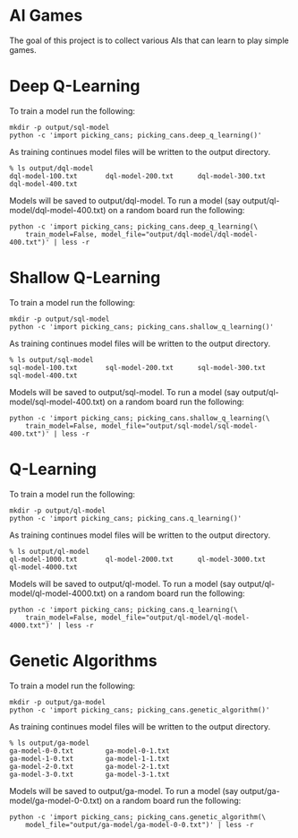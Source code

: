 # AI Games

The goal of this project is to collect various AIs that can learn to play simple
games.

# Deep Q-Learning

To train a model run the following:

```
mkdir -p output/sql-model
python -c 'import picking_cans; picking_cans.deep_q_learning()'
```

As training continues model files will be written to the output directory.

```
% ls output/dql-model
dql-model-100.txt       dql-model-200.txt      dql-model-300.txt      dql-model-400.txt
```

Models will be saved to output/dql-model. To run a model (say
output/ql-model/dql-model-400.txt) on a random board run the following:

```
python -c 'import picking_cans; picking_cans.deep_q_learning(\
    train_model=False, model_file="output/dql-model/dql-model-400.txt")' | less -r
```

# Shallow Q-Learning

To train a model run the following:

```
mkdir -p output/sql-model
python -c 'import picking_cans; picking_cans.shallow_q_learning()'
```

As training continues model files will be written to the output directory.

```
% ls output/sql-model
sql-model-100.txt       sql-model-200.txt      sql-model-300.txt      sql-model-400.txt
```

Models will be saved to output/sql-model. To run a model (say
output/ql-model/sql-model-400.txt) on a random board run the following:

```
python -c 'import picking_cans; picking_cans.shallow_q_learning(\
    train_model=False, model_file="output/sql-model/sql-model-400.txt")' | less -r
```

# Q-Learning

To train a model run the following:

```
mkdir -p output/ql-model
python -c 'import picking_cans; picking_cans.q_learning()'
```

As training continues model files will be written to the output directory.

```
% ls output/ql-model
ql-model-1000.txt       ql-model-2000.txt      ql-model-3000.txt      ql-model-4000.txt
```

Models will be saved to output/ql-model. To run a model (say
output/ql-model/ql-model-4000.txt) on a random board run the following:

```
python -c 'import picking_cans; picking_cans.q_learning(\
    train_model=False, model_file="output/ql-model/ql-model-4000.txt")' | less -r
```

# Genetic Algorithms

To train a model run the following:

```
mkdir -p output/ga-model
python -c 'import picking_cans; picking_cans.genetic_algorithm()'
```

As training continues model files will be written to the output directory.

```
% ls output/ga-model
ga-model-0-0.txt        ga-model-0-1.txt
ga-model-1-0.txt        ga-model-1-1.txt
ga-model-2-0.txt        ga-model-2-1.txt
ga-model-3-0.txt        ga-model-3-1.txt
```

Models will be saved to output/ga-model. To run a model (say
output/ga-model/ga-model-0-0.txt) on a random board run the following:

```
python -c 'import picking_cans; picking_cans.genetic_algorithm(\
    model_file="output/ga-model/ga-model-0-0.txt")' | less -r
```
